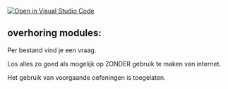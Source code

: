 [![Open in Visual Studio Code](https://classroom.github.com/assets/open-in-vscode-2e0aaae1b6195c2367325f4f02e2d04e9abb55f0b24a779b69b11b9e10269abc.svg)](https://classroom.github.com/online_ide?assignment_repo_id=19688763&assignment_repo_type=AssignmentRepo)
## overhoring modules:

Per bestand vind je een vraag.

Los alles zo goed als mogelijk op ZONDER gebruik te maken van internet.

Het gebruik van voorgaande oefeningen is toegelaten.
